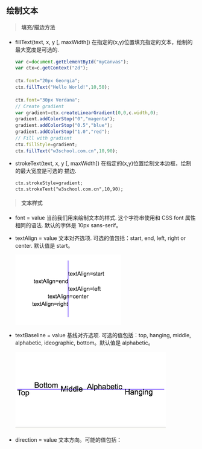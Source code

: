 ## 绘制文本  ##

> #### 填充/描边方法 ####

+ fillText(text, x, y [, maxWidth]) 在指定的(x,y)位置填充指定的文本，绘制的最大宽度是可选的.    
    ```js
    var c=document.getElementById("myCanvas");
    var ctx=c.getContext("2d");

    ctx.font="20px Georgia";
    ctx.fillText("Hello World!",10,50);

    ctx.font="30px Verdana";
    // Create gradient
    var gradient=ctx.createLinearGradient(0,0,c.width,0);
    gradient.addColorStop("0","magenta");
    gradient.addColorStop("0.5","blue");
    gradient.addColorStop("1.0","red");
    // Fill with gradient
    ctx.fillStyle=gradient;
    ctx.fillText("w3school.com.cn",10,90);
    ```

+ strokeText(text, x, y [, maxWidth]) 在指定的(x,y)位置绘制文本边框，绘制的最大宽度是可选的 描边.
    ```
    ctx.strokeStyle=gradient;
    ctx.strokeText("w3school.com.cn",10,90);
    ```


> #### 文本样式 ####

+ font = value 当前我们用来绘制文本的样式. 这个字符串使用和 CSS font 属性相同的语法. 默认的字体是 10px sans-serif。
+ textAlign = value 文本对齐选项. 可选的值包括：start, end, left, right or center. 默认值是 start。

    <img src='./img/07.png' />
+ textBaseline = value 基线对齐选项. 可选的值包括：top, hanging, middle, alphabetic, ideographic, bottom。默认值是 alphabetic。

    <img src='./img/08.png'>
+ direction = value 文本方向。可能的值包括：







